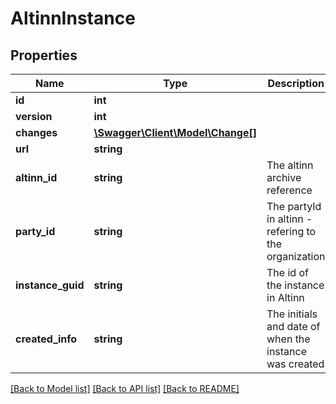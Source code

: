 # AltinnInstance

## Properties
Name | Type | Description | Notes
------------ | ------------- | ------------- | -------------
**id** | **int** |  | [optional] 
**version** | **int** |  | [optional] 
**changes** | [**\Swagger\Client\Model\Change[]**](Change.md) |  | [optional] 
**url** | **string** |  | [optional] 
**altinn_id** | **string** | The altinn archive reference | [optional] 
**party_id** | **string** | The partyId in altinn - refering to the organization | [optional] 
**instance_guid** | **string** | The id of the instance in Altinn | [optional] 
**created_info** | **string** | The initials and date of when the instance was created | [optional] 

[[Back to Model list]](../README.md#documentation-for-models) [[Back to API list]](../README.md#documentation-for-api-endpoints) [[Back to README]](../README.md)


